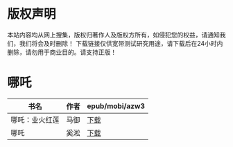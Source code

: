 # 版权声明

本站内容均从网上搜集，版权归著作人及版权方所有，如侵犯您的权益，请通知我们，我们将会及时删除！ 下载链接仅供宽带测试研究用途，请下载后在24小时内删除，请勿用于商业目的。请支持正版！

# 哪吒

| 书名 | 作者 | epub/mobi/azw3 |
| --- | --- | --- |
| 哪吒：业火红莲 | 马御 | [下载](https://url89.ctfile.com/f/31084289-1357051309-a8695f?p=8866) |
| 哪吒 | 奚淞 | [下载](https://url89.ctfile.com/f/31084289-1357049710-0661df?p=8866) |
